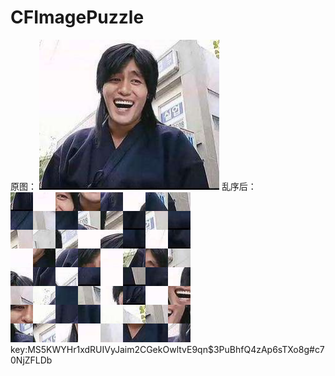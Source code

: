 # CFImagePuzzle
原图：
![原图](https://github.com/coful/CFImagePuzzle/blob/master/test.png)
乱序后：
![新图](https://github.com/coful/CFImagePuzzle/blob/master/MS5KWYHr1xdRUIVyJaim2CGekOwltvE9qn%243PuBhfQ4zAp6sTXo8g%23c70NjZFLDb.png)  
key:MS5KWYHr1xdRUIVyJaim2CGekOwltvE9qn$3PuBhfQ4zAp6sTXo8g#c70NjZFLDb
